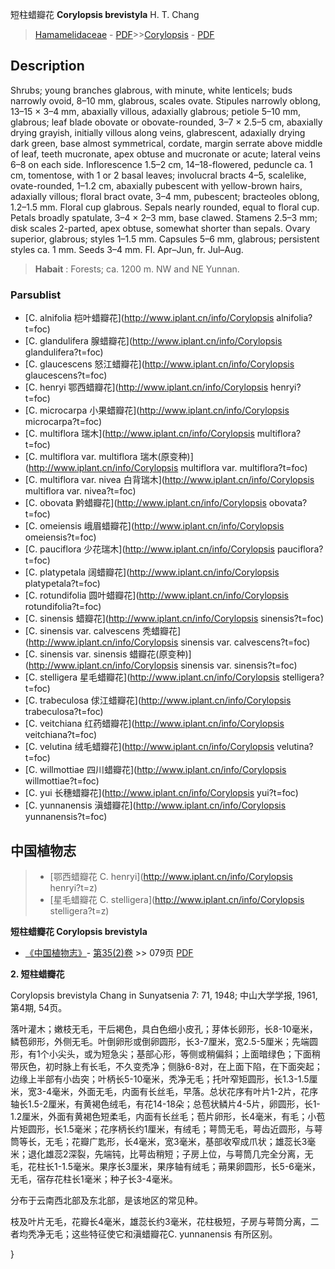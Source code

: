 短柱蜡瓣花 **Corylopsis brevistyla** H. T. Chang

> [Hamamelidaceae](http://www.iplant.cn/info/Hamamelidaceae?t=foc) - [PDF](http://www.iplant.cn/foc/pdf/Hamamelidaceae.pdf)>>[Corylopsis](http://www.iplant.cn/info/Corylopsis?t=foc) - [PDF](http://www.iplant.cn/foc/pdf/Corylopsis.pdf)

## Description

Shrubs; young branches glabrous, with minute, white lenticels; buds narrowly ovoid, 8–10 mm, glabrous, scales ovate. Stipules narrowly oblong, 13–15 × 3–4 mm, abaxially villous, adaxially glabrous; petiole 5–10 mm, glabrous; leaf blade obovate or obovate-rounded, 3–7 × 2.5–5 cm, abaxially drying grayish, initially villous along veins, glabrescent, adaxially drying dark green, base almost symmetrical, cordate, margin serrate above middle of leaf, teeth mucronate, apex obtuse and mucronate or acute; lateral veins 6–8 on each side. Inflorescence 1.5–2 cm, 14–18-flowered, peduncle ca. 1 cm, tomentose, with 1 or 2 basal leaves; involucral bracts 4–5, scalelike, ovate-rounded, 1–1.2 cm, abaxially pubescent with yellow-brown hairs, adaxially villous; floral bract ovate, 3–4 mm, pubescent; bracteoles oblong, 1.2–1.5 mm. Floral cup glabrous. Sepals nearly rounded, equal to floral cup. Petals broadly spatulate, 3–4 × 2–3 mm, base clawed. Stamens 2.5–3 mm; disk scales 2-parted, apex obtuse, somewhat shorter than sepals. Ovary superior, glabrous; styles 1–1.5 mm. Capsules 5–6 mm, glabrous; persistent styles ca. 1 mm. Seeds 3–4 mm. Fl. Apr–Jun, fr. Jul–Aug.


> **Habait** : 
> Forests; ca. 1200 m. NW and NE Yunnan.



### Parsublist

* [C.  alnifolia  桤叶蜡瓣花](http://www.iplant.cn/info/Corylopsis alnifolia?t=foc)
* [C.  glandulifera  腺蜡瓣花](http://www.iplant.cn/info/Corylopsis glandulifera?t=foc)
* [C.  glaucescens  怒江蜡瓣花](http://www.iplant.cn/info/Corylopsis glaucescens?t=foc)
* [C.  henryi  鄂西蜡瓣花](http://www.iplant.cn/info/Corylopsis henryi?t=foc)
* [C.  microcarpa  小果蜡瓣花](http://www.iplant.cn/info/Corylopsis microcarpa?t=foc)
* [C.  multiflora  瑞木](http://www.iplant.cn/info/Corylopsis multiflora?t=foc)
* [C.  multiflora var. multiflora  瑞木(原变种)](http://www.iplant.cn/info/Corylopsis multiflora var. multiflora?t=foc)
* [C.  multiflora var. nivea  白背瑞木](http://www.iplant.cn/info/Corylopsis multiflora var. nivea?t=foc)
* [C.  obovata  黔蜡瓣花](http://www.iplant.cn/info/Corylopsis obovata?t=foc)
* [C.  omeiensis  峨眉蜡瓣花](http://www.iplant.cn/info/Corylopsis omeiensis?t=foc)
* [C.  pauciflora  少花瑞木](http://www.iplant.cn/info/Corylopsis pauciflora?t=foc)
* [C.  platypetala  阔蜡瓣花](http://www.iplant.cn/info/Corylopsis platypetala?t=foc)
* [C.  rotundifolia  圆叶蜡瓣花](http://www.iplant.cn/info/Corylopsis rotundifolia?t=foc)
* [C.  sinensis  蜡瓣花](http://www.iplant.cn/info/Corylopsis sinensis?t=foc)
* [C.  sinensis var. calvescens  秃蜡瓣花](http://www.iplant.cn/info/Corylopsis sinensis var. calvescens?t=foc)
* [C.  sinensis var. sinensis  蜡瓣花(原变种)](http://www.iplant.cn/info/Corylopsis sinensis var. sinensis?t=foc)
* [C.  stelligera  星毛蜡瓣花](http://www.iplant.cn/info/Corylopsis stelligera?t=foc)
* [C.  trabeculosa  俅江蜡瓣花](http://www.iplant.cn/info/Corylopsis trabeculosa?t=foc)
* [C.  veitchiana  红药蜡瓣花](http://www.iplant.cn/info/Corylopsis veitchiana?t=foc)
* [C.  velutina  绒毛蜡瓣花](http://www.iplant.cn/info/Corylopsis velutina?t=foc)
* [C.  willmottiae  四川蜡瓣花](http://www.iplant.cn/info/Corylopsis willmottiae?t=foc)
* [C.  yui  长穗蜡瓣花](http://www.iplant.cn/info/Corylopsis yui?t=foc)
* [C.  yunnanensis  滇蜡瓣花](http://www.iplant.cn/info/Corylopsis yunnanensis?t=foc)

## 中国植物志

> * [鄂西蜡瓣花  C.  henryi](http://www.iplant.cn/info/Corylopsis henryi?t=z)
> * [星毛蜡瓣花  C.  stelligera](http://www.iplant.cn/info/Corylopsis stelligera?t=z)


**短柱蜡瓣花 Corylopsis brevistyla**

* [《中国植物志》](http://www.iplant.cn/frps)- [第35(2)卷](http://www.iplant.cn/frps/vol/35(2)) >> 079页 [PDF](http://www.iplant.cn/frps/pdf/35(2)/079a.PDF)


**2. 短柱蜡瓣花**

Corylopsis brevistyla Chang in Sunyatsenia 7: 71, 1948; 中山大学学报, 1961, 第4期, 54页。

落叶灌木；嫩枝无毛，干后褐色，具白色细小皮孔；芽体长卵形，长8-10毫米，鳞苞卵形，外侧无毛。叶倒卵形或倒卵圆形，长3-7厘米，宽2.5-5厘米；先端圆形，有1个小尖头，或为短急尖；基部心形，等侧或稍偏斜；上面暗绿色；下面稍带灰色，初时脉上有长毛，不久变秃净；侧脉6-8对，在上面下陷，在下面突起；边缘上半部有小齿突；叶柄长5-10毫米，秃净无毛；托叶窄矩圆形，长1.3-1.5厘米，宽3-4毫米，外面无毛，内面有长丝毛，早落。总状花序有叶片1-2片，花序轴长1.5-2厘米，有黄褐色绒毛，有花14-18朵；总苞状鳞片4-5片，卵圆形，长1-1.2厘米，外面有黄褐色短柔毛，内面有长丝毛；苞片卵形，长4毫米，有毛；小苞片矩圆形，长1.5毫米；花序柄长约1厘米，有绒毛；萼筒无毛，萼齿近圆形，与萼筒等长，无毛；花瓣广匙形，长4毫米，宽3毫米，基部收窄成爪状；雄蕊长3毫米；退化雄蕊2深裂，先端钝，比萼齿稍短；子房上位，与萼筒几完全分离，无毛，花柱长1-1.5毫米。果序长3厘米，果序轴有绒毛；蒴果卵圆形，长5-6毫米，无毛，宿存花柱长1毫米；种子长3-4毫米。

分布于云南西北部及东北部，是该地区的常见种。

枝及叶片无毛，花瓣长4毫米，雄蕊长约3毫米，花柱极短，子房与萼筒分离，二者均秃净无毛；这些特征使它和滇蜡瓣花C. yunnanensis 有所区别。



}